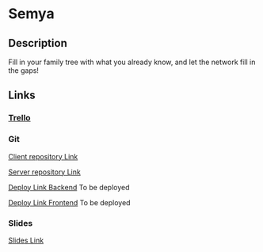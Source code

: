 # Semya


## Description

Fill in your family tree with what you already know, and let the network fill in the gaps! 

## Links

### [Trello](https://trello.com/b/eljtbfFm/semya)


### Git

[Client repository Link](https://github.com/ChristopheP96/Semya---FrontEnd)

[Server repository Link](https://github.com/ChristopheP96/Semya---API)

[Deploy Link Backend](http://heroku.com) To be deployed

[Deploy Link Frontend]() To be deployed

### Slides

[Slides Link](https://docs.google.com/presentation/d/1EmxYyWHjn8xdyNRBCBe-seNJuOGMbkbhc7dPZqKEdWw/edit#slide=id.p)
